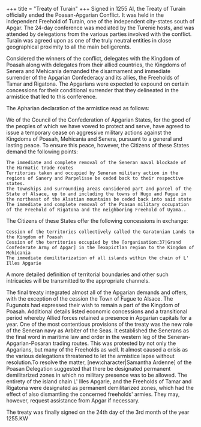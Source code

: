 +++
title = "Treaty of Turain"
+++
Signed in 1255 AI, the Treaty of Turain officially ended the Poasan-Apgarian Conflict. It was held in the independent Freehold of Turain, one of the independent city-states south of Apgar. The 24-day conference was mediated by the Turenie hosts, and was attended by delegations from the various parties involved with the conflict. Turain was agreed upon as one of the truly neutral entities in close geographical proximity to all the main belligerents.

Considered the winners of the conflict, delegates with the Kingdom of Poasah along with delegates from their allied countries, the Kingdoms of Senera and Mehicania demanded the disarmament and immediate surrender of the Apgarian Confederacy and its allies, the Freeholds of Tamar and Rigatona. The Apgarians were expected to expound on certain concessions for their conditional surrender that they delineated in the armistice that led to this conference.

The Apharian declaration of the armistice read as follows:

We of the Council of the Confederation of Apgarian States, for the good of the peoples of which we have vowed to protect and serve, have agreed to issue a temporary cease on aggressive military actions against the Kingdoms of Poasah, Mehicania and Senera, pursuant to a general and lasting peace. To ensure this peace, however, the Citizens of these States demand the following points:

    The immediate and complete removal of the Seneran naval blockade of the Harmatic trade routes
    Territories taken and occupied by Seneran military action in the regions of Sanery and Parpelisse be ceded back to their respective states.
    The townships and surrounding areas considered part and parcel of the State of Alsace, up to and including the towns of Hugo and Fugue in the northeast of the Alsatian mountains be ceded back into said state
    The immediate and complete removal of the Poasan military occupation of the Freehold of Rigatona and the neighboring Freehold of Uyama..

The Citizens of these States offer the following concessions in exchange:

    Cession of the territories collectively called the Garatonian Lands to the Kingdom of Poasah
    Cession of the territories occupied by the [organisation:37|Grand Confederate Army of Apgar] in the Texopictlan region to the Kingdom of Mehicania
    The immediate demilitarization of all islands within the chain of L' Illes Apgarie

A more detailed definition of territorial boundaries and other such intricacies will be transmitted to the appropriate channels.

The final treaty integrated almost all of the Apgarian demands and offers, with the exception of the cession the Town of Fugue to Alsace. The Fugunots had expressed their wish to remain a part of the Kingdom of Poasah. Additional details listed economic concessions and a transitional period whereby Allied forces retained a presence in Apgarian capitals for a year. One of the most contentious provisions of the treaty was the new role of the Seneran navy as Arbiter of the Seas. It established the Senerans as the final word in maritime law and order in the western leg of the Seneran-Apgarian-Posaran trading routes. This was protested by not only the Apgarians, but many of the Freeholds as well. It almost caused a crisis as the various delegations threatened to let the armistice lapse without resolution.To resolve the matter, [new:character|Samantha Ardenne] of the Poasan Delegation suggested that there be designated permanent demilitarized zones in which no military presence was to be allowed. The entirety of the island chain L' Illes Apgarie, and the Freeholds of Tamar and Rigatona were designated as permanent demilitarized zones, which had the effect of also dismantling the concerned freeholds' armies. They may, however, request assistance from Apgar if necessary.

The treaty was finally signed on the 24th day of the 3rd month of the year 1255.KW